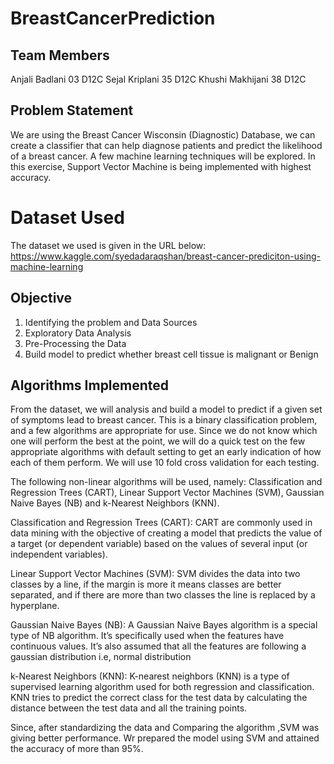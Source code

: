 # BreastCancerPrediction

## Team Members

Anjali Badlani 03 D12C
Sejal Kriplani 35 D12C
Khushi Makhijani 38 D12C

##  Problem Statement

We are using the Breast Cancer Wisconsin (Diagnostic) Database, we can create a classifier that can help diagnose patients and predict the likelihood of a breast cancer. A few machine learning techniques will be explored. In this exercise, Support Vector Machine is being implemented with highest accuracy.

# Dataset Used

The dataset we used is given in the URL below:
https://www.kaggle.com/syedadaraqshan/breast-cancer-prediciton-using-machine-learning

## Objective

1. Identifying the problem and Data Sources
2. Exploratory Data Analysis
3. Pre-Processing the Data
4. Build model to predict whether breast cell tissue is malignant or Benign

## Algorithms Implemented

From the dataset, we will analysis and build a model to predict if a given set of symptoms lead to breast cancer. This is a binary classification problem, and a few algorithms are appropriate for use. Since we do not know which one will perform the best at the point, we will do a quick test on the few appropriate algorithms with default setting to get an early indication of how each of them perform. We will use 10 fold cross validation for each testing.

The following non-linear algorithms will be used, namely: Classification and Regression Trees (CART), Linear Support Vector Machines (SVM), Gaussian Naive Bayes (NB) and k-Nearest Neighbors (KNN).

Classification and Regression Trees (CART): CART are commonly used in data mining with the objective of creating a model that predicts the value of a target (or dependent variable) based on the values of several input (or independent variables).

Linear Support Vector Machines (SVM): SVM divides the data into two classes by a line, if the margin is more it means classes are better separated, and if there are more than two classes the line is replaced  by a hyperplane. 

Gaussian Naive Bayes (NB): A Gaussian Naive Bayes algorithm is a special type of NB algorithm. It’s specifically used when the features have continuous values. It’s also assumed that all the features are following a gaussian distribution i.e, normal distribution

 k-Nearest Neighbors (KNN): K-nearest neighbors (KNN) is a type of supervised learning algorithm used for both regression and classification. KNN tries to predict the correct class for the test data by calculating the distance between the test data and all the training points.
 
 
 Since, after standardizing the data and Comparing the algorithm ,SVM was giving better performance. Wr prepared the model using SVM and attained the accuracy of more than 95%.
 
